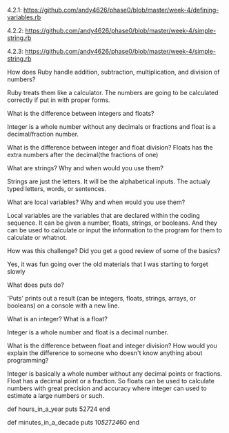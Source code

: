4.2.1: https://github.com/andy4626/phase0/blob/master/week-4/defining-variables.rb

4.2.2: https://github.com/andy4626/phase0/blob/master/week-4/simple-string.rb

4.2.3: https://github.com/andy4626/phase0/blob/master/week-4/simple-string.rb


How does Ruby handle addition, subtraction, multiplication, and division of numbers?

Ruby treats them like a calculator.  The numbers are going to be calculated correctly if put in with proper forms.

What is the difference between integers and floats?

Integer is a whole number without any decimals or fractions and float is a decimal/fraction number.

What is the difference between integer and float 
division?
Floats has the extra numbers after the decimal(the fractions of one)


What are strings? Why and when would you use them?

Strings are just the letters.  It will be the alphabetical inputs. The actualy typed letters, words, or sentences.

What are local variables? Why and when would you use them?

Local variables are the variables that are declared within the coding sequence.  It can be given a number, floats, strings, or booleans. And they can be used to calculate or input the information to the program for them to calculate or whatnot.

How was this challenge? Did you get a good review of some of the basics?

Yes, it was fun going over the old materials that I was starting to forget slowly



What does puts do?

'Puts' prints out a result (can be integers, floats, strings, arrays, or booleans) on a console with a new line.

What is an integer? What is a float?

Integer is a whole number and float is a decimal number.

What is the difference between float and integer division? How would you explain the difference to someone who doesn't know anything about programming?

Integer is basically a whole number without any decimal points or fractions.  Float has a decimal point or a fraction.  So floats can be used to calculate numbers with great precision and accuracy where integer can used to estimate a large numbers or such.



def hours_in_a_year
puts 52*7*24
end

def minutes_in_a_decade
puts 10*52*7*24*60
end